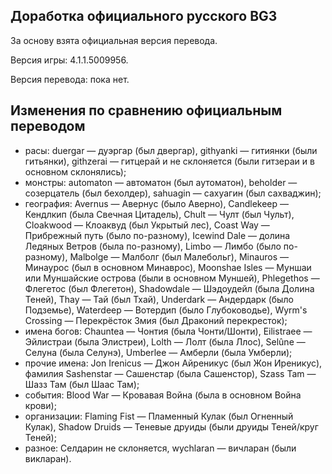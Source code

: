 Доработка официального русского BG3
-----------------------------------

За основу взята официальная версия перевода.

Версия игры: 4.1.1.5009956.

Версия перевода: пока нет.

Изменения по сравнению официальным переводом
--------------------------------------------
* расы: duergar — дуэргар (был двергар), githyanki — гитиянки (были гитьянки), githzerai — гитцерай и не склоняется (были гитзераи и в основном склонялись);
* монстры: automaton — автоматон (был аутоматон), beholder — созерцатель (был бехолдер), sahuagin — сахуагин (был сахваджин);
* география: Avernus — Авернус (было Аверно), Candlekeep — Кендлкип (была Свечная Цитадель), Chult — Чулт (был Чульт), Cloakwood — Клоаквуд (был Укрытый лес), Coast Way — Прибрежный путь (было по-разному), Icewind Dale — долина Ледяных Ветров (была по-разному), Limbo — Лимбо (было по-разному), Malbolge — Малболг (был Малебольг), Minauros — Минаурос (был в основном Минаврос), Moonshae Isles — Муншаи или Муншайские острова (были в основном Муншей), Phlegethos — Флегетос (был Флегетон), Shadowdale — Шэдоудейл (была Долина Теней), Thay — Тай (был Тхай), Underdark — Андердарк (было Подземье), Waterdeep — Вотердип (было Глубоководье), Wyrm's Crossing — Перекрёсток Змия (был Драконий перекресток);
* имена богов: Chauntea — Чонтия (была Чонти/Шонти), Eilistraee — Эйлистраи (была Элистреи), Lolth — Лолт (была Ллос), Selûne — Селуна (была Селунэ), Umberlee — Амберли (была Умберли);
* прочие имена: Jon Irenicus — Джон Айреникус (был Жон Иреникус), фамилия Sashenstar — Сашенстар (была Сашенстор), Szass Tam — Шазз Там (был Шаас Там);
* события: Blood War — Кровавая Война (была в основном Война крови);
* организации: Flaming Fist — Пламенный Кулак (был Огненный Кулак), Shadow Druids — Теневые друиды (были друиды Теней/круг Теней);
* разное: Селдарин не склоняется, wychlaran — вичларан (были викларан).
